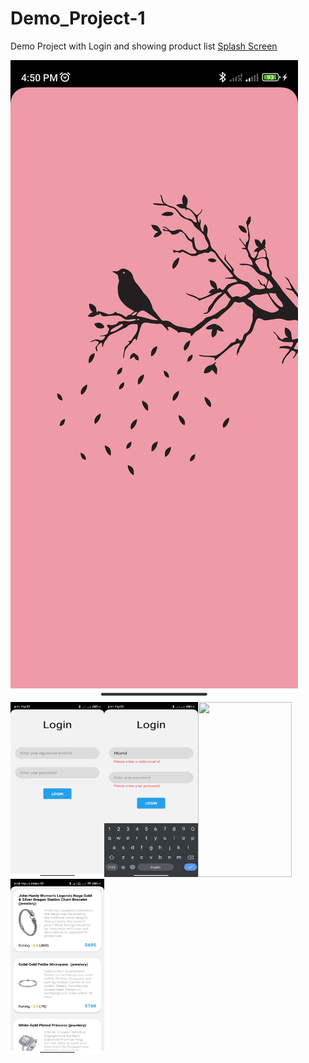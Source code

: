 # Demo_Project-1
Demo Project with Login and showing product list
[Splash Screen](Readme-source/0.jpg)

<img src="Readme-source/0.jpg" /> <img src="Readme-source/1.jpg" width="150" height="280" /><img src="Readme-source/2.jpg" width="150" height="280" /><img src="Readme-source/3.jpg" width="150" height="280" /><img src="Readme-source/4.jpg" width="150" height="280" />
